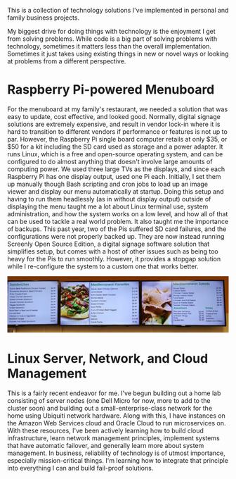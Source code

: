 This is a collection of technology solutions I've implemented in personal and family business projects.

My biggest drive for doing things with technology is the enjoyment I get from solving problems. While code is a big part of solving problems with technology, sometimes it matters less than the overall implementation. Sometimes it just takes using existing things in new or novel ways or looking at problems from a different perspective.

# Raspberry Pi-powered Menuboard
For the menuboard at my family's restaurant, we needed a solution that was easy to update, cost effective, and looked good. Normally, digital signage solutions are extremely expensive, and result in vendor lock-in where it is hard to transition to different vendors if performance or features is not up to par. However, the Raspberry Pi single board computer retails at only $35, or $50 for a kit including the SD card used as storage and a power adapter. It runs Linux, which is a free and open-source operating system, and can be configured to do almost anything that doesn't involve large amounts of computing power. We used three large TVs as the displays, and since each Raspberry Pi has one display output, used one Pi each. Initially, I set them up manually though Bash scripting and cron jobs to load up an image viewer and display our menu automatically at startup. Doing this setup and having to run them headlessly (as in without display output) outside of displaying the menu taught me a lot about Linux terminal use, system administration, and how the system works on a low level, and how all of that can be used to tackle a real world problem. 
It also taught me the importance of backups. This past year, two of the Pis suffered SD card failures, and the configurations were not properly backed up. They are now instead running Screenly Open Source Edition, a digital signage software solution that simplifies setup, but comes with a host of other issues such as being too heavy for the Pis to run smoothly. However, it provides a stopgap solution while I re-configure the system to a custom one that works better.

![Image of menuboard](assets/img/menuboardpic.png)

# Linux Server, Network, and Cloud Management

This is a fairly recent endeavor for me. I've begun building out a home lab consisting of server nodes (one Dell Micro for now, more to add to the cluster soon) and building out a small-enterprise-class network for the home using Ubiquiti network hardware. Along with this, I have instances on the Amazon Web Services cloud and Oracle Cloud to run microservices on. With these resources, I've been actively learning how to build cloud infrastructure, learn network management principles, implement systems that have automatic failover, and generally learn more about system management. In business, reliability of technology is of utmost importance, especially mission-critical things. I'm learning how to integrate that principle into everything I can and build fail-proof solutions. 